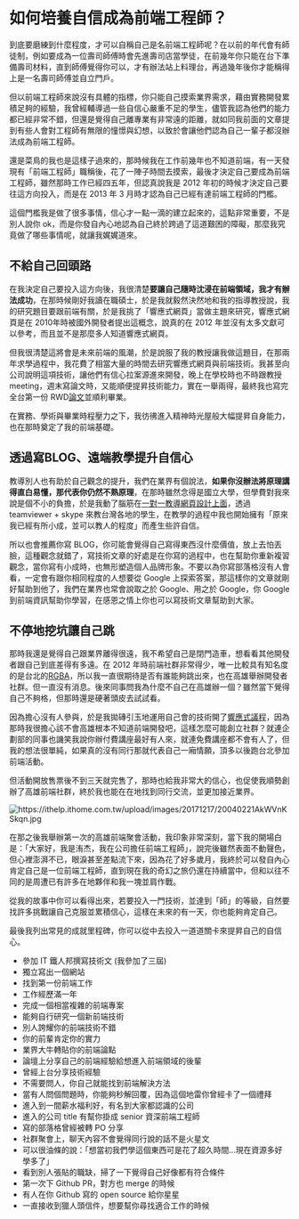 # 如何培養自信成為前端工程師？

到底要磨練到什麼程度，才可以自稱自己是名前端工程師呢？在以前的年代會有師徒制，例如要成為一位壽司師傅時會先進壽司店當學徒，在前幾年你只能在台下準備壽司材料，直到師傅覺得你可以，才有辦法站上料理台，再過幾年後你才能稱得上是一名壽司師傅並自立門戶。

但以前端工程師來說沒有具體的指標，你只能自己摸索業界需求，藉由實務開發累積足夠的經驗，我曾經輔導過一些自信心嚴重不足的學生，儘管我認為他們的能力都已經非常不錯，但還是覺得自己離專業有非常遠的距離，就如同我前面的文章提到有些人會對工程師有無限的憧憬與幻想，以致於會讓他們認為自己一輩子都沒辦法成為前端工程師。

還是菜鳥的我也是這樣子過來的，那時候我在工作前幾年也不知道前端，有一天發現有「前端工程師」職稱後，花了一陣子時間去摸索，最後才決定自己要成為前端工程師，雖然那時工作已經四五年，但認真說我是 2012 年初的時候才決定自己要往這方向投入，而是在 2013 年 3 月時才認為自己已經有達前端工程師的門檻。

這個門檻我是做了很多事情，信心才一點一滴的建立起來的，這點非常重要，不是別人說你 ok，而是你發自內心地認為自己終於跨過了這道艱困的障礙，那麼我究竟做了哪些事情呢，就讓我娓娓道來。

## 不給自己回頭路

在我決定自己要投入這方向後，我很清楚**要讓自己隨時沈浸在前端領域，我才有辦法成功**，在那時候剛好我讀在職碩士，於是我就毅然決然地和我的指導教授說，我的研究題目要跟前端有關，於是我挑了「響應式網頁」當做主題來研究，響應式網頁是在 2010年時被國外開發者提出這概念，說真的在 2012 年並沒有太多文獻可以參考，而且並不是那麼多人知道響應式網頁。

但我很清楚這將會是未來前端的風潮，於是說服了我的教授讓我做這題目，在那兩年求學過程中，我花費了相當大量的時間去研究響應式網頁與前端技術。我甚至向公司說明這項技術，讓他們有信心拉案源進來開發，晚上在學校時也不時跟教授 meeting，週末寫論文時，又能順便提昇技術能力，實在一舉兩得，最終我也寫完全台第一份 RWD[論文](https://ndltd.ncl.edu.tw/cgi-bin/gs32/gsweb.cgi/login?o=dnclcdr&s=id=%22101NUK05396009%22.&searchmode=basic)並順利畢業。

在實務、學術與畢業時程壓力之下，我彷彿進入精神時光屋般大幅提昇自身能力，也在那時奠定了我的前端基礎。

## 透過寫BLOG、遠端教學提升自信心

教導別人也有助於自己觀念的提升，我們在業界有個說法，**如果你沒辦法將原理講得直白易懂，那代表你仍然不熟原理**，在那時雖然念得是國立大學，但學費對我來說是個不小的負擔，於是我動了腦筋在[一對一教導網頁設計上面](http://sam0512.blogspot.tw/2012/11/htmlcssjquery.html#more)，透過 teamviewer + skype 來教台灣各地的學生，在教學的過程中我也開始擁有「原來我已經有所小成，並可以教人的程度」而產生些許自信。

所以也會推薦你寫 BLOG，你可能會覺得自己寫得東西沒什麼價值，放上去怕丟臉，這種觀念就錯了，寫技術文章的好處是在你寫的過程中，也在幫助你重新複習觀念，當你寫有小成時，也無形塑造個人品牌形象。不要以為你寫部落格沒有人會看，一定會有跟你相同程度的人想要從 Google 上探索答案，那這樣你的文章就剛好幫助到他了，我們在業界也常會說取之於 Google、用之於 Google，你 Google 到前端資訊幫助你學習，在感恩之情上你也可以寫技術文章幫助到大家。

## 不停地挖坑讓自己跳

那時我還是覺得自己跟業界離得很遠，我不希望自己是閉門造車，想看看其他開發者跟自己到底差得有多遠。在 2012 年時前端社群非常得少，唯一比較具有知名度的是台北的[RGBA](https://www.facebook.com/groups/open.rgba/)，所以我一直很期待是否有誰能夠跳出來，也在高雄舉辦開發者社群。但一直沒有消息。後來同事問我為什麼不自己在高雄辦一個？雖然當下覺得自己不夠格，但那時還是硬著頭皮去試試看。

因為擔心沒有人參與，於是我拋磚引玉地運用自己會的技術開了[響應式議程](https://gonsakon-7655f2.kktix.cc/events/c33aa3)，因為那時我很擔心該不會高雄根本不知道前端開發吧，這樣怎麼可能創立社群？就連企劃部的同事也譏笑我說你辦付費講座最好有人來，就連免費講座都不會有人了，但我的想法很單純，如果真的沒有同行那就代表自己一廂情願，頂多以後跑台北參加前端活動。

但活動開放售票後不到三天就完售了，那時也給我非常大的信心，也促使我順勢創辦了高雄前端社群，終於我也能在在地找到同行交流，並更加接近業界。

![](https://ithelp.ithome.com.tw/upload/images/20171217/20040221AkWVnKSkqn.jpg "https://ithelp.ithome.com.tw/upload/images/20171217/20040221AkWVnKSkqn.jpg")

在那之後我舉辦第一次的高雄前端聚會活動，我印象非常深刻，當下我的開場白是：「大家好，我是洧杰，我在公司擔任前端工程師」，說完後雖然表面不動聲色，但心裡澎湃不已，眼淚甚至差點流下來，因為花了好多歲月，我終於可以發自內心肯定自己是一位前端工程師，直到現在我的奇幻之旅仍還在持續當中，但和以往不同的是周遭已有許多在地夥伴和我一塊並肩作戰。

從我的故事中你可以看得出來，若要投入一門技術，並達到「師」的等級，自然要找許多挑戰讓自己克服並累積信心，這樣在未來的有一天，你也能夠肯定自己。

最後我列出常見的成就里程碑，你可以從中去投入一道道關卡來提昇自己的自信心。

* 參加 IT 鐵人邦撰寫技術文 \(我參加了三屆\)
* 獨立寫出一個網站
* 找到第一份前端工作
* 工作經歷滿一年
* 完成一個相當複雜的前端專案
* 能夠自行研究一個新前端技術
* 別人誇耀你的前端技術不錯
* 你的前輩肯定你的實力
* 業界大牛轉貼你的前端論點
* 論壇上分享自己的前端經驗給想進入前端領域的後輩
* 曾經上台分享技術經驗
* 不需要問人，你自己就能找到前端解決方法
* 當有人問個問題時，你能夠秒解回覆，因為這個地雷你曾經卡了一個禮拜
* 進入到一間薪水福利好，有名到大家都認識的公司
* 進入的公司 title 有幫你掛成 senior 資深前端工程師
* 寫的部落格曾經被轉 PO 分享
* 社群聚會上，聊天內容不會覺得同行說的話不是火星文
* 可以很油條的說：「想當初我們學這個東西可是花了超久時間...現在資源多好學多了」
* 看到別人張貼的職缺，掃了一下覺得自己好像都有符合條件
* 第一次下 Github PR，對方也 merge 的時候
* 有人在你 Github 寫的 open source 給你星星
* 一直接收到獵人頭信件，想要幫你尋找適合工作的時候



